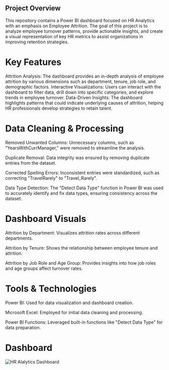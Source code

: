 ## Project Overview 
This repository contains a Power BI dashboard focused on HR Analytics with an emphasis on Employee Attrition. The goal of this project is to analyze employee turnover patterns, provide actionable insights, and create a visual representation of key HR metrics to assist organizations in improving retention strategies.

# Key Features
Attrition Analysis: The dashboard provides an in-depth analysis of employee attrition by various dimensions such as department, tenure, job role, and demographic factors.
Interactive Visualizations: Users can interact with the dashboard to filter data, drill down into specific categories, and explore trends in employee turnover.
Data-Driven Insights: The dashboard highlights patterns that could indicate underlying causes of attrition, helping HR professionals develop strategies to retain talent.

# Data Cleaning & Processing
Removed Unwanted Columns: Unnecessary columns, such as "YearsWithCurrManager," were removed to streamline the analysis.

Duplicate Removal: Data integrity was ensured by removing duplicate entries from the dataset.

Corrected Spelling Errors: Inconsistent entries were standardized, such as correcting "TravelRarely" to "Travel_Rarely".

Data Type Detection: The "Detect Data Type" function in Power BI was used to accurately identify and fix data types, ensuring consistency across the dataset.

# Dashboard Visuals
Attrition by Department: Visualizes attrition rates across different departments.

Attrition by Tenure: Shows the relationship between employee tenure and attrition.

Attrition by Job Role and Age Group: Provides insights into how job roles and age groups affect turnover rates.

# Tools & Technologies
Power BI: Used for data visualization and dashboard creation.

Microsoft Excel: Employed for initial data cleaning and processing.

Power BI Functions: Leveraged built-in functions like "Detect Data Type" for data preparation.

# Dashboard
![HR Alalytics Dashboard](https://github.com/user-attachments/assets/e50887bb-ac48-413c-90ed-2bb72e5e96dc)

